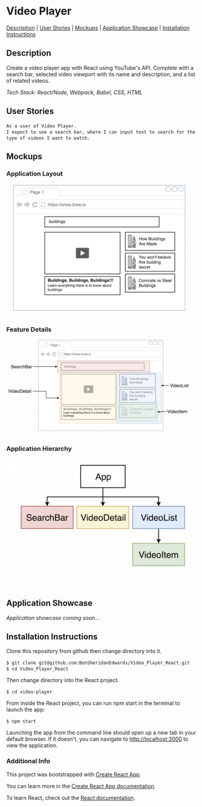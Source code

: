 # Video Player

[Description](#description) | [User Stories](#user-stories) | [Mockups](#mockups) | [Application Showcase](#app-showcase) | [Installation Instructions](#installation)

## <a name="description">Description</a>

Create a video player app with React using YouTube's API. Complete with a search bar, selected video viewport with its name and description, and a list of related videos.

*Tech Stack: React/Node, Webpack, Babel, CSS, HTML*

## <a name="user-stories">User Stories</a>

```
As a user of Video Player.
I expect to see a search bar, where I can input text to search for the type of videos I want to watch.
```

## <a name="mockups">Mockups</a>

### Application Layout
![Layout Mockup](https://github.com/BenSheridanEdwards/Video_Player_React/blob/master/images/Mockups/VideoPlayer-LayoutMockup.png)

### Feature Details
![Feature Mockup](https://github.com/BenSheridanEdwards/Video_Player_React/blob/master/images/Mockups/VideoPlayer-FeatureMockUp.png)

### Application Hierarchy
![App Hierarchy Mockup](https://github.com/BenSheridanEdwards/Video_Player_React/blob/master/images/Mockups/VideoPlayer-HierarchyMockup.png)

<a name="app-showcase"><br /></a>

## Application Showcase

*Application showcase coming soon...*

## <a name="installation">Installation Instructions</a>

Clone this repository from github then change directory into it.

```
$ git clone git@github.com:BenSheridanEdwards/Video_Player_React.git
$ cd Video_Player_React
```

Then change directory into the React project.
```
$ cd video-player
```
From inside the React project, you can run npm start in the terminal to launch the app:

```
$ npm start
```

Launching the app from the command line should open up a new tab in your default browser. If it doesn't, you can navigate to [http://localhost:3000](http://localhost:3000) to view the application.<br />

### Additional Info

This project was bootstrapped with [Create React App](https://github.com/facebook/create-react-app).

You can learn more in the [Create React App documentation](https://facebook.github.io/create-react-app/docs/getting-started).

To learn React, check out the [React documentation](https://reactjs.org/).
